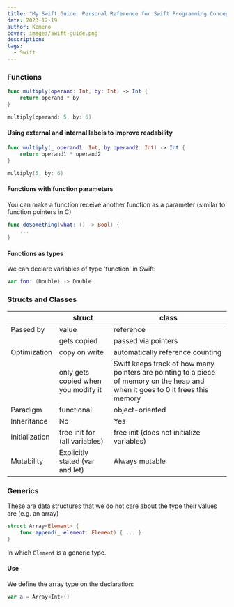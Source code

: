 ```yaml
---
title: "My Swift Guide: Personal Reference for Swift Programming Concepts"
date: 2023-12-19
author: Komeno
cover: images/swift-guide.png
description: 
tags:
  - Swift
---
```

### Functions

```swift
func multiply(operand: Int, by: Int) -> Int {
	return operand * by
}

multiply(operand: 5, by: 6)
```

#### Using external and internal labels to improve readability

```swift
func multiply(_ operand1: Int, by operand2: Int) -> Int {
	return operand1 * operand2
}

multiply(5, by: 6)
```

#### Functions with function parameters

You can make a function receive another function as a parameter (similar to function pointers in C)

```swift
func doSomething(what: () -> Bool) {
	...
}
```

#### Functions as types

We can declare variables of type 'function' in Swift:

```swift
var foo: (Double) -> Double
```
### Structs and Classes

|            | struct   | class    |
|  ------    | -------- | -------- |
|Passed by|value|reference|
||gets copied|passed via pointers|
|Optimization|copy on write|automatically reference counting|
||only gets copied when you modify it|Swift keeps track of how many pointers are pointing to a piece of memory on the heap and when it goes to 0 it frees this memory |
|Paradigm|functional|object-oriented|
|Inheritance|No|Yes|
|Initialization|free init for (all variables)|free init (does not initialize variables)
|Mutability|Explicitly stated (var and let)|Always mutable|

### Generics

These are data structures that we do not care about the type their values are (e.g. an array)

```swift
struct Array<Element> {
	func append(_ element: Element) { ... }
}
```

In which `Element` is a generic type.

#### Use

We define the array type on the declaration:

```swift
var a = Array<Int>()
```

